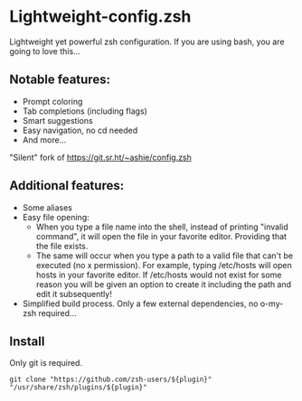 # Lightweight-config.zsh
Lightweight yet powerful zsh configuration. If you are using bash, you are going to love this...
## Notable features:
* Prompt coloring
* Tab completions (including flags)
* Smart suggestions
* Easy navigation, no cd needed
* And more...
<be>

"Silent" fork of https://git.sr.ht/~ashie/config.zsh
<be>

## Additional features:
* Some aliases
* Easy file opening:
  * When you type a file name into the shell, instead of printing "invalid command", it will open the file in your favorite editor. Providing that the file exists.
  * The same will occur when you type a path to a valid file that can't be executed (no x permission). For example, typing /etc/hosts will open hosts in your favorite editor. If /etc/hosts would not exist for some reason you will be given an option to create it including the path and edit it subsequently!
* Simplified build process. Only a few external dependencies, no o-my-zsh required...

## Install
Only git is required.
```
git clone "https://github.com/zsh-users/${plugin}" "/usr/share/zsh/plugins/${plugin}"
```
